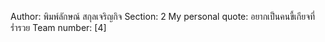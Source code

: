 Author: พิมพ์ลักษณ์ สกุลเจริญกิจ
Section: 2
My personal quote: อยากเป็นคนขี้เกียจที่ร่ำรวย
Team number: [4]

